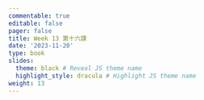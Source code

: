 ```yaml
---
commentable: true
editable: false
pager: false
title: Week 13 第十六課
date: '2023-11-20'
type: book
slides:
  theme: black # Reveal JS theme name
  highlight_style: dracula # Highlight JS theme name
weight: 13
---
```

